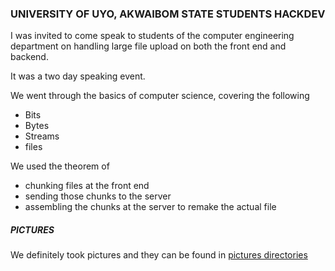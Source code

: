 ### UNIVERSITY OF UYO, AKWAIBOM STATE STUDENTS HACKDEV

I was invited to come speak to students of the computer engineering department on handling large file upload on both the front end and backend.


It was a two day speaking event.

We went through the basics of computer science, covering the following

- Bits
- Bytes
- Streams
- files

We used the theorem of 
- chunking files at the front end
- sending those chunks to the server
- assembling the chunks at the server to remake the actual file



##### PICTURES

We definitely took pictures and they can be found in [pictures directories](./pictures) 
